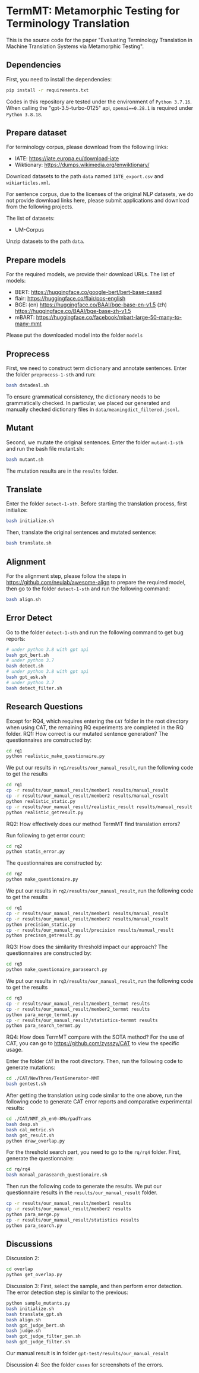 # TermMT: Metamorphic Testing for Terminology Translation

This is the source code for the paper "Evaluating Terminology Translation in Machine Translation Systems via Metamorphic Testing".

## Dependencies
First, you need to install the dependencies:

```bash
pip install -r requirements.txt
```

Codes in this repository are tested under the environment of `Python 3.7.16`. When calling the "gpt-3.5-turbo-0125" api, `openai==0.28.1` is required under `Python 3.8.18`.

## Prepare dataset
For terminology corpus, please download from the following links:
* IATE: https://iate.europa.eu/download-iate
* Wiktionary: https://dumps.wikimedia.org/enwiktionary/

Download datasets to the path `data` named `IATE_export.csv` and `wikiarticles.xml`.

For sentence corpus, due to the licenses of the original NLP datasets, we do not provide download links here, please submit applications and download from the following projects.

The list of datasets:
* UM-Corpus

Unzip datasets to the path `data`.

## Prepare models
For the required models, we provide their download URLs. The list of models:
* BERT: https://huggingface.co/google-bert/bert-base-cased
* flair: https://huggingface.co/flair/pos-english
* BGE: (en) https://huggingface.co/BAAI/bge-base-en-v1.5 (zh) https://huggingface.co/BAAI/bge-base-zh-v1.5
* mBART: https://huggingface.co/facebook/mbart-large-50-many-to-many-mmt

Please put the downloaded model into the folder `models`

## Proprecess
First, we need to construct term dictionary and annotate sentences. Enter the folder `preprocess-1-sth` and run:
```bash
bash datadeal.sh
```
To ensure grammatical consistency, the dictionary needs to be grammatically checked. In particular, we placed our generated and manually checked dictionary files in `data/meaningdict_filtered.jsonl`.
 
## Mutant
Second, we mutate the original sentences. Enter the folder `mutant-1-sth` and run the bash file mutant.sh:
```bash
bash mutant.sh
```
The mutation results are in the `results` folder.

## Translate
Enter the folder `detect-1-sth`. Before starting the translation process, first initialize:
```bash
bash initialize.sh
```
Then, translate the original sentences and mutated sentence:
```bash
bash translate.sh
```

## Alignment
For the alignment step, please follow the steps in https://github.com/neulab/awesome-align to prepare the required model, then go to the folder `detect-1-sth` and run the following command:
```bash
bash align.sh
```

## Error Detect
Go to the folder `detect-1-sth` and run the following command to get bug reports:
```bash
# under python 3.8 with gpt api
bash gpt_bert.sh
# under python 3.7
bash detect.sh
# under python 3.8 with gpt api
bash gpt_ask.sh
# under python 3.7
bash detect_filter.sh
```


## Research Questions
Except for RQ4, which requires entering the `CAT` folder in the root directory when using CAT, the remaining RQ experiments are completed in the RQ folder.
RQ1: How correct is our mutated sentence generation?
The questionnaires are constructed by:
```bash
cd rq1
python realistic_make_questionaire.py
```
We put our results in `rq1/results/our_manual_result`, run the following code to get the results
```bash
cd rq1
cp -r results/our_manual_result/member1 results/manual_result
cp -r results/our_manual_result/member2 results/manual_result
python realistic_static.py
cp -r results/our_manual_result/realistic_result results/manual_result
python realistic_getresult.py
```

RQ2: How effectively does our method TermMT find translation errors?

Run following to get error count:
```bash
cd rq2
python statis_error.py
```
The questionnaires are constructed by:
```bash
cd rq2
python make_questionaire.py
```
We put our results in `rq2/results/our_manual_result`, run the following code to get the results
```bash
cd rq1
cp -r results/our_manual_result/member1 results/manual_result
cp -r results/our_manual_result/member2 results/manual_result
python precision_static.py
cp -r results/our_manual_result/precision results/manual_result
python precison_getresult.py
```
RQ3: How does the similarity threshold impact our approach?
The questionnaires are constructed by:
```bash
cd rq3
python make_questionaire_parasearch.py
```
We put our results in `rq3/results/our_manual_result`, run the following code to get the results
```bash
cd rq3
cp -r results/our_manual_result/member1_termmt results
cp -r results/our_manual_result/member2_termmt results
python para_merge_termmt.py
cp -r results/our_manual_result/statistics-termmt results
python para_search_termmt.py
```

RQ4: How does TermMT compare with the SOTA method?
For the use of CAT, you can go to https://github.com/zysszy/CAT to view the specific usage.

Enter the folder `CAT` in the root directory. Then, run the following code to generate mutations:
```bash
cd ./CAT/NewThres/TestGenerator-NMT
bash gentest.sh
```
After getting the translation using code similar to the one above, run the following code to generate CAT error reports and comparative experimental results:
```bash
cd ./CAT/NMT_zh_en0-8Mu/padTrans
bash desp.sh
bash cal_metric.sh
bash get_result.sh
python draw_overlap.py
```
For the threshold search part, you need to go to the `rq/rq4` folder. First, generate the questionnaire:
```bash
cd rq/rq4
bash manual_parasearch_questionaire.sh
```
Then run the following code to generate the results. We put our questionnaire results in the `results/our_manual_result` folder.
```bash
cp -r results/our_manual_result/member1 results
cp -r results/our_manual_result/member2 results
python para_merge.py
cp -r results/our_manual_result/statistics results
python para_search.py
```

## Discussions
Discussion 2:
```bash
cd overlap
python get_overlap.py
```

Discussion 3:
First, select the sample, and then perform error detection. The error detection step is similar to the previous: 
```bash
python sample_mutants.py
bash initialize.sh
bash translate_gpt.sh
bash align.sh
bash gpt_judge_bert.sh
bash judge.sh
bash gpt_judge_filter_gen.sh
bash gpt_judge_filter.sh
```
Our manual result is in folder `gpt-test/results/our_manual_result` 

Discussion 4:
See the folder `cases` for screenshots of the errors.